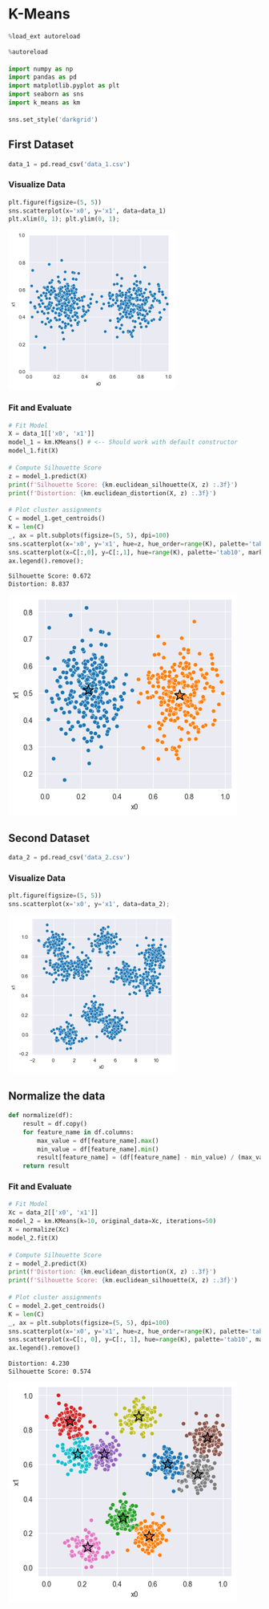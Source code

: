 # K-Means



```python
%load_ext autoreload
```




```python
%autoreload

import numpy as np 
import pandas as pd 
import matplotlib.pyplot as plt 
import seaborn as sns 
import k_means as km

sns.set_style('darkgrid')
```

## First Dataset


```python
data_1 = pd.read_csv('data_1.csv')
```

### Visualize Data


```python
plt.figure(figsize=(5, 5))
sns.scatterplot(x='x0', y='x1', data=data_1)
plt.xlim(0, 1); plt.ylim(0, 1);
```


    
![png](k_means_example_files/k_means_example_7_0.png)
    


### Fit and Evaluate


```python
# Fit Model 
X = data_1[['x0', 'x1']]
model_1 = km.KMeans() # <-- Should work with default constructor  
model_1.fit(X)

# Compute Silhouette Score 
z = model_1.predict(X)
print(f'Silhouette Score: {km.euclidean_silhouette(X, z) :.3f}')
print(f'Distortion: {km.euclidean_distortion(X, z) :.3f}')

# Plot cluster assignments
C = model_1.get_centroids()
K = len(C)
_, ax = plt.subplots(figsize=(5, 5), dpi=100)
sns.scatterplot(x='x0', y='x1', hue=z, hue_order=range(K), palette='tab10', data=X, ax=ax);
sns.scatterplot(x=C[:,0], y=C[:,1], hue=range(K), palette='tab10', marker='*', s=250, edgecolor='black', ax=ax)
ax.legend().remove();
```

    Silhouette Score: 0.672
    Distortion: 8.837
    


    
![png](k_means_example_files/k_means_example_9_1.png)
    


## Second Dataset


```python
data_2 = pd.read_csv('data_2.csv')
```

### Visualize Data


```python
plt.figure(figsize=(5, 5))
sns.scatterplot(x='x0', y='x1', data=data_2);
```


    
![png](k_means_example_files/k_means_example_13_0.png)
    


## Normalize the data


```python
def normalize(df):
    result = df.copy()
    for feature_name in df.columns:
        max_value = df[feature_name].max()
        min_value = df[feature_name].min()
        result[feature_name] = (df[feature_name] - min_value) / (max_value - min_value)
    return result
```

### Fit and Evaluate



```python
# Fit Model
Xc = data_2[['x0', 'x1']]
model_2 = km.KMeans(k=10, original_data=Xc, iterations=50) 
X = normalize(Xc)
model_2.fit(X)

# Compute Silhouette Score
z = model_2.predict(X)
print(f'Distortion: {km.euclidean_distortion(X, z) :.3f}')
print(f'Silhouette Score: {km.euclidean_silhouette(X, z) :.3f}')

# Plot cluster assignments
C = model_2.get_centroids()
K = len(C)
_, ax = plt.subplots(figsize=(5, 5), dpi=100)
sns.scatterplot(x='x0', y='x1', hue=z, hue_order=range(K), palette='tab10', data=X, ax=ax)
sns.scatterplot(x=C[:, 0], y=C[:, 1], hue=range(K), palette='tab10', marker='*', s=250, edgecolor='black', ax=ax)
ax.legend().remove()
```

    Distortion: 4.230
    Silhouette Score: 0.574
    


    
![png](k_means_example_files/k_means_example_17_1.png)
    

